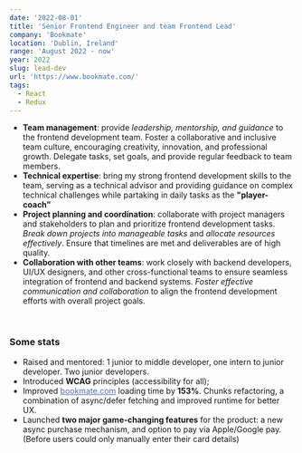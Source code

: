 ```yaml
---
date: '2022-08-01'
title: 'Senior Frontend Engineer and team Frontend Lead'
company: 'Bookmate'
location: 'Dublin, Ireland'
range: 'August 2022 - now'
year: 2022
slug: lead-dev
url: 'https://www.bookmate.com/'
tags:
  - React
  - Redux
---
```


- <b>Team management</b>: provide <i>leadership, mentorship, and guidance</i> to the frontend development team. Foster a collaborative and inclusive team culture, encouraging creativity, innovation, and professional growth. Delegate tasks, set goals, and provide regular feedback to team members.
- <b>Technical expertise</b>: bring my strong frontend development skills to the team, serving as a technical advisor and providing guidance on complex technical challenges while partaking in daily tasks as the <b>"player-coach"</b>
- <b>Project planning and coordination</b>: collaborate with project managers and stakeholders to plan and prioritize frontend development tasks. <i>Break down projects into manageable tasks</i> and <i>allocate resources effectively</i>. Ensure that timelines are met and deliverables are of high quality.
- <b>Collaboration with other teams</b>: work closely with backend developers, UI/UX designers, and other cross-functional teams to ensure seamless integration of frontend and backend systems. <i>Foster effective communication and collaboration</i> to align the frontend development efforts with overall project goals.

<br/>

### Some stats

- Raised and mentored: 1 junior to middle developer, one intern to junior developer. Two junior developers. 
- Introduced <b>WCAG</b> principles (accessibility for all);
- Improved <a href="https://bookmate.com/" target="_blank" style="color:#566eaf">bookmate.com</a> loading time by <b>153%</b>. Chunks refactoring, a combination of async/defer fetching and improved runtime for better UX.
- Launched <b>two major game-changing features</b> for the product: a new async purchase mechanism, and option to pay via Apple/Google pay. (Before users could only manually enter their card details)
